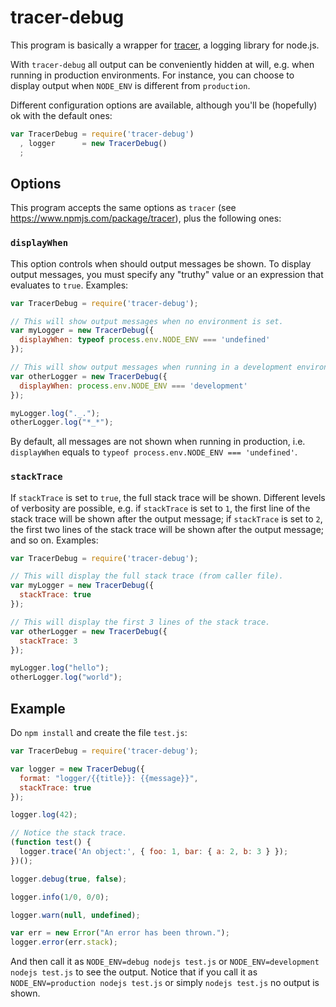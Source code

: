 # tracer-debug

This program is basically a wrapper for [tracer](https://www.npmjs.com/package/tracer), a logging library for node.js.

With `tracer-debug` all output can be conveniently hidden at will, e.g. when running in production environments. For instance, you can choose to display output when `NODE_ENV` is different from `production`.

Different configuration options are available, although you'll be (hopefully) ok with the default ones:

```js
var TracerDebug = require('tracer-debug')
  , logger      = new TracerDebug()
  ;

```

## Options

This program accepts the same options as `tracer` (see https://www.npmjs.com/package/tracer), plus the following ones:

### `displayWhen`

This option controls when should output messages be shown. To display output messages, you must specify any "truthy" value or an expression that evaluates to `true`. Examples:

```js
var TracerDebug = require('tracer-debug');

// This will show output messages when no environment is set.
var myLogger = new TracerDebug({
  displayWhen: typeof process.env.NODE_ENV === 'undefined'
});

// This will show output messages when running in a development environment.
var otherLogger = new TracerDebug({
  displayWhen: process.env.NODE_ENV === 'development'
});

myLogger.log("._.");
otherLogger.log("*_*");
```

By default, all messages are not shown when running in production, i.e. `displayWhen` equals to `typeof process.env.NODE_ENV === 'undefined'`.

### `stackTrace`

If `stackTrace` is set to `true`, the full stack trace will be shown. Different levels of verbosity are possible, e.g. if `stackTrace` is set to `1`, the first line of the stack trace will be shown after the output message; if `stackTrace` is set to `2`, the first two lines of the stack trace will be shown after the output message; and so on. Examples:

```js
var TracerDebug = require('tracer-debug');

// This will display the full stack trace (from caller file).
var myLogger = new TracerDebug({
  stackTrace: true
});

// This will display the first 3 lines of the stack trace.
var otherLogger = new TracerDebug({
  stackTrace: 3
});

myLogger.log("hello");
otherLogger.log("world");
```

## Example

Do `npm install` and create the file `test.js`:

```js
var TracerDebug = require('tracer-debug');

var logger = new TracerDebug({
  format: "logger/{{title}}: {{message}}",
  stackTrace: true
});

logger.log(42);

// Notice the stack trace.
(function test() {
  logger.trace('An object:', { foo: 1, bar: { a: 2, b: 3 } });
})();

logger.debug(true, false);

logger.info(1/0, 0/0);

logger.warn(null, undefined);

var err = new Error("An error has been thrown.");
logger.error(err.stack);
```

And then call it as `NODE_ENV=debug nodejs test.js` or `NODE_ENV=development nodejs test.js` to see the output.
Notice that if you call it as `NODE_ENV=production nodejs test.js` or simply `nodejs test.js` no output is shown.
